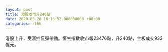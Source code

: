 ```yaml
---
layout: post
title: 港股收市升240點
date: 2020-09-28 16:16:52.000000000 +08:00
categories: rthk
---
```


港股上升，受滙控反彈帶動。恒生指數收市報23476點，升240點，主板成交933億元。
